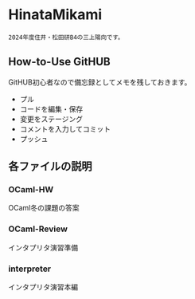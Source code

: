 # HinataMikami
    2024年度住井・松田研B4の三上陽向です。

## How-to-Use GitHUB
GitHUB初心者なので備忘録としてメモを残しておきます。
* プル
* コードを編集・保存
* 変更をステージング
* コメントを入力してコミット
* プッシュ

## 各ファイルの説明
### OCaml-HW
OCaml冬の課題の答案

### OCaml-Review
インタプリタ演習準備

### interpreter
インタプリタ演習本編